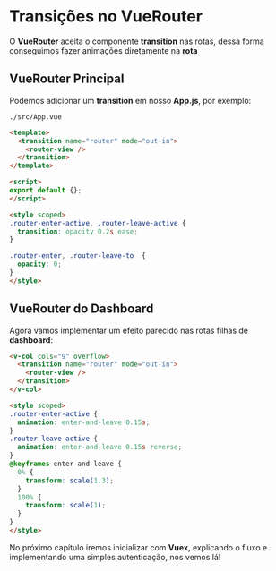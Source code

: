 # Transições no VueRouter

O **VueRouter** aceita o componente **transition** nas rotas, dessa forma conseguimos fazer animações diretamente na **rota**

## VueRouter Principal

Podemos adicionar um **transition** em nosso **App.js**, por exemplo:

`./src/App.vue`

```html
<template>
  <transition name="router" mode="out-in">
    <router-view />
  </transition>
</template>

<script>
export default {};
</script>

<style scoped>
.router-enter-active, .router-leave-active {
  transition: opacity 0.2s ease;
}

.router-enter, .router-leave-to  {
  opacity: 0;
}
</style>
```

## VueRouter do Dashboard

Agora vamos implementar um efeito parecido nas rotas filhas de **dashboard**:

```html
<v-col cols="9" overflow>
  <transition name="router" mode="out-in">
    <router-view />
  </transition>
</v-col>

<style scoped>
.router-enter-active {
  animation: enter-and-leave 0.15s;
}
.router-leave-active {
  animation: enter-and-leave 0.15s reverse;
}
@keyframes enter-and-leave {
  0% {
    transform: scale(1.3);
  }
  100% {
    transform: scale(1);
  }
}
</style>
```

No próximo capítulo iremos inicializar com **Vuex**, explicando o fluxo e implementando uma simples autenticação, nos vemos lá!
